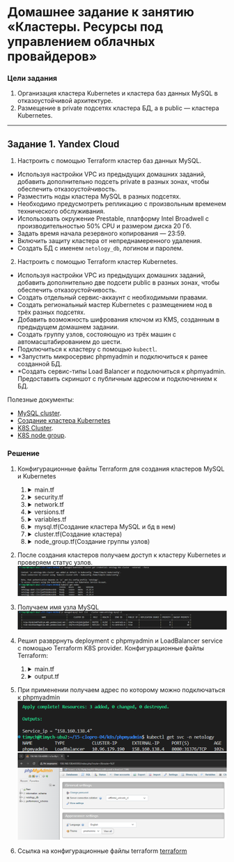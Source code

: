 # Домашнее задание к занятию «Кластеры. Ресурсы под управлением облачных провайдеров»

### Цели задания

1. Организация кластера Kubernetes и кластера баз данных MySQL в отказоустойчивой архитектуре.
2. Размещение в private подсетях кластера БД, а в public — кластера Kubernetes.

---
## Задание 1. Yandex Cloud

1. Настроить с помощью Terraform кластер баз данных MySQL.

 - Используя настройки VPC из предыдущих домашних заданий, добавить дополнительно подсеть private в разных зонах, чтобы обеспечить отказоустойчивость.
 - Разместить ноды кластера MySQL в разных подсетях.
 - Необходимо предусмотреть репликацию с произвольным временем технического обслуживания.
 - Использовать окружение Prestable, платформу Intel Broadwell с производительностью 50% CPU и размером диска 20 Гб.
 - Задать время начала резервного копирования — 23:59.
 - Включить защиту кластера от непреднамеренного удаления.
 - Создать БД с именем `netology_db`, логином и паролем.

2. Настроить с помощью Terraform кластер Kubernetes.

 - Используя настройки VPC из предыдущих домашних заданий, добавить дополнительно две подсети public в разных зонах, чтобы обеспечить отказоустойчивость.
 - Создать отдельный сервис-аккаунт с необходимыми правами.
 - Создать региональный мастер Kubernetes с размещением нод в трёх разных подсетях.
 - Добавить возможность шифрования ключом из KMS, созданным в предыдущем домашнем задании.
 - Создать группу узлов, состояющую из трёх машин с автомасштабированием до шести.
 - Подключиться к кластеру с помощью `kubectl`.
 - *Запустить микросервис phpmyadmin и подключиться к ранее созданной БД.
 - *Создать сервис-типы Load Balancer и подключиться к phpmyadmin. Предоставить скриншот с публичным адресом и подключением к БД.

Полезные документы:

- [MySQL cluster](https://registry.terraform.io/providers/yandex-cloud/yandex/latest/docs/resources/mdb_mysql_cluster).
- [Создание кластера Kubernetes](https://cloud.yandex.ru/docs/managed-kubernetes/operations/kubernetes-cluster/kubernetes-cluster-create)
- [K8S Cluster](https://registry.terraform.io/providers/yandex-cloud/yandex/latest/docs/resources/kubernetes_cluster).
- [K8S node group](https://registry.terraform.io/providers/yandex-cloud/yandex/latest/docs/resources/kubernetes_node_group).

### Решение

1. Конфигурационные файлы Terraform для создания кластеров MySQL и Kubernetes
   1.   <details>
        <summary>main.tf</summary>

        ```terraform
        terraform {
            backend "s3" {
            endpoints = {
                s3 = "https://storage.yandexcloud.net"
            }
            bucket                      = "netology-tf-state"
            region                      = "ru-central1"
            key                         = "netology/netology-15-04-k8s.tfstate"
            skip_region_validation      = true
            skip_credentials_validation = true
            skip_requesting_account_id  = true
            skip_s3_checksum            = true
            }
        }

        provider "yandex" {
            zone = var.zone
        }
        ```
        </details>
   1.   <details>
        <summary>security.tf</summary>

         ```terraform
        resource "yandex_iam_service_account" "netology-k8s-sa" {
          name        = "netology-k8s-sa"
          description = "K8S regional service account"
        }

        resource "yandex_resourcemanager_folder_iam_member" "k8s-clusters-agent" {
          folder_id = var.FOLDER_ID
          role      = "k8s.clusters.agent"
          member    = "serviceAccount:${yandex_iam_service_account.netology-k8s-sa.id}"
        }

        resource "yandex_resourcemanager_folder_iam_member" "vpc-public-admin" {
          folder_id = var.FOLDER_ID
          role      = "vpc.publicAdmin"
          member    = "serviceAccount:${yandex_iam_service_account.netology-k8s-sa.id}"
        }

        resource "yandex_resourcemanager_folder_iam_member" "images-puller" {
          folder_id = var.FOLDER_ID
          role      = "container-registry.images.puller"
          member    = "serviceAccount:${yandex_iam_service_account.netology-k8s-sa.id}"
        }

        resource "yandex_kms_symmetric_key" "kms-key" {
          name              = "kms-key"
          default_algorithm = "AES_128"
          rotation_period   = "8760h"
        }

        resource "yandex_resourcemanager_folder_iam_member" "editor" {
          folder_id = var.FOLDER_ID
          role      = "editor"
          member    = "serviceAccount:${yandex_iam_service_account.netology-k8s-sa.id}"
        }

        resource "yandex_vpc_security_group" "k8s-main-sg" {
          name        = "k8s-main-sg"
          description = "Правила группы обеспечивают базовую работоспособность кластера Managed Service for Kubernetes."
          network_id  = yandex_vpc_network.netology_net.id
          ingress {
            protocol          = "TCP"
            description       = "Правило разрешает проверки доступности с диапазона адресов балансировщика нагрузки. Нужно для работы отказоустойчивого кластера Managed Service for Kubernetes и сервисов балансировщика."
            predefined_target = "loadbalancer_healthchecks"
            from_port         = 0
            to_port           = 65535
          }
          ingress {
            protocol          = "ANY"
            description       = "Правило разрешает взаимодействие мастер-узел и узел-узел внутри группы безопасности."
            predefined_target = "self_security_group"
            from_port         = 0
            to_port           = 65535
          }
          ingress {
            protocol          = "ANY"
            description       = "Правило разрешает взаимодействие под-под и сервис-сервис. Укажите подсети вашего кластера Managed Service for Kubernetes и сервисов."
            v4_cidr_blocks    = concat(yandex_vpc_subnet.netology-k8s-subnet-a.v4_cidr_blocks, yandex_vpc_subnet.netology-k8s-subnet-b.v4_cidr_blocks, yandex_vpc_subnet.netology-k8s-subnet-c.v4_cidr_blocks)
            from_port         = 0
            to_port           = 65535
          }
          ingress {
            protocol          = "ICMP"
            description       = "Правило разрешает отладочные ICMP-пакеты из внутренних подсетей."
            v4_cidr_blocks    = ["10.0.0.0/8", "172.16.0.0/12", "192.168.0.0/16"]
          }
          ingress {
            protocol          = "TCP"
            description       = "Правило разрешает входящий трафик из интернета на диапазон портов NodePort. Добавьте или измените порты на нужные вам."
            v4_cidr_blocks    = ["0.0.0.0/0"]
            from_port         = 30000
            to_port           = 32767
          }
          egress {
            protocol          = "ANY"
            description       = "Правило разрешает весь исходящий трафик. Узлы могут связаться с Yandex Container Registry, Yandex Object Storage, Docker Hub и т. д."
            v4_cidr_blocks    = ["0.0.0.0/0"]
            from_port         = 0
            to_port           = 65535
          }

          ingress {
            protocol          = "TCP"
            description       = "Правило для доступа к K8S API. Желательно ограничивать конкретными адресами."
            v4_cidr_blocks    = ["0.0.0.0/0"]
            from_port         = 0
            to_port           = 443
          }

          ingress {
            protocol          = "TCP"
            description       = "Правило для доступа к K8S API. Желательно ограничивать конкретными адресами."
            v4_cidr_blocks    = ["0.0.0.0/0"]
            from_port         = 0
            to_port           = 6443
          }
        }



        resource "yandex_vpc_security_group" "mysql-sg" {
          name       = "mysql-sg"
          network_id = yandex_vpc_network.netology_net.id

          ingress {
            description    = "MySQL"
            port           = 3306
            protocol       = "TCP"
            v4_cidr_blocks = [ "0.0.0.0/0" ]
          }
        }
         ```
        </details>
   1.   <details>
        <summary>network.tf</summary>

        ```terraform
        resource "yandex_vpc_network" "netology_net" {
          name = "netology_net"
        }

        resource "yandex_vpc_subnet" "netology-mysql-subnet-a" {
          name             = "netology-mysql-subnet-a"
          zone             = "ru-central1-a"
          network_id       = yandex_vpc_network.netology_net.id
          v4_cidr_blocks   = ["10.3.0.0/24"]
        }

        resource "yandex_vpc_subnet" "netology-mysql-subnet-b" {
          name             = "netology-mysql-subnet-b"
          zone             = "ru-central1-b"
          network_id       = yandex_vpc_network.netology_net.id
          v4_cidr_blocks   = ["10.4.0.0/24"]
        }


        resource "yandex_vpc_subnet" "netology-k8s-subnet-a" {
          name             = "netology-k8s-subnet-a"
          zone             = "ru-central1-a"
          network_id       = yandex_vpc_network.netology_net.id
          v4_cidr_blocks   = ["10.5.0.0/24"]
        }

        resource "yandex_vpc_subnet" "netology-k8s-subnet-b" {
          name             = "netology-k8s-subnet-b"
          zone             = "ru-central1-b"
          network_id       = yandex_vpc_network.netology_net.id
          v4_cidr_blocks   = ["10.6.0.0/24"]
        }

        resource "yandex_vpc_subnet" "netology-k8s-subnet-c" {
          name             = "netology-k8s-subnet-c"
          zone             = "ru-central1-c"
          network_id       = yandex_vpc_network.netology_net.id
          v4_cidr_blocks   = ["10.7.0.0/24"]
        }

        ```
        </details>

   1.   <details>
        <summary>versions.tf</summary>

        ```terraform
        terraform {
          required_providers {
            yandex = {
              source = "yandex-cloud/yandex"
            }
          }
        }
        ```
        </details>
   1.   <details>
        <summary>variables.tf</summary>

        ```terraform
        variable "zone" {
          default = "ru-central1-a"
        }

        variable "FOLDER_ID" {
            type        = string
            description = "ENV Variable FOLDER_ID"
        }

        variable "NETOLOGY_DBPASS" {
            type        = string
            description = "ENV password for netology_db"
            sensitive = true
        }
        ```
        </details>

   1.   <details>
        <summary>mysql.tf(Создание кластера MySQL и бд в нем)</summary>

        ```terraform
        resource "yandex_mdb_mysql_cluster" "netology-mysql-cl" {
          name                = "netology-mysql-cl"
          environment         = "PRODUCTION"
          network_id          = yandex_vpc_network.netology_net.id
          version             = "8.0"
          security_group_ids  = [ yandex_vpc_security_group.mysql-sg.id ]
          deletion_protection = true
          maintenance_window {
            type = "ANYTIME"
          }

          backup_window_start {
            hours   = 23
            minutes = 59
          }

          resources {
            resource_preset_id = "b1.medium"
            disk_type_id       = "network-hdd"
            disk_size          = 20
          }

          host {
            zone             = "ru-central1-a"
            name             = "netology-mysql-a"
            subnet_id        = yandex_vpc_subnet.netology-mysql-subnet-a.id
            assign_public_ip = true
          }

          host {
            zone             = "ru-central1-b"
            name             = "netology-mysql-b"
            subnet_id        = yandex_vpc_subnet.netology-mysql-subnet-b.id
            assign_public_ip = true
            backup_priority  = 10
          }
        }

        resource "yandex_mdb_mysql_database" "netology_db" {
          cluster_id = yandex_mdb_mysql_cluster.netology-mysql-cl.id
          name       = "netology_db"
        }

        resource "yandex_mdb_mysql_user" "netology" {
          cluster_id = yandex_mdb_mysql_cluster.netology-mysql-cl.id
          name       = "netology"
          password   = var.NETOLOGY_DBPASS
          permission {
            database_name = yandex_mdb_mysql_database.netology_db.name
            roles         = ["ALL"]
          }
        }
        ```
        </details>
   1.   <details>
        <summary>cluster.tf(Создание кластера)</summary>

        ```terraform
        locals {
          k8s_version = "1.25"
        }

        resource "yandex_kubernetes_cluster" "k8s-regional" {
          name       = "netology-k8s-cluster"
          network_id = yandex_vpc_network.netology_net.id
          master {
            version = local.k8s_version
            regional {
              region = "ru-central1"
              location {
                zone      = yandex_vpc_subnet.netology-k8s-subnet-a.zone
                subnet_id = yandex_vpc_subnet.netology-k8s-subnet-a.id
              }
              location {
                zone      = yandex_vpc_subnet.netology-k8s-subnet-b.zone
                subnet_id = yandex_vpc_subnet.netology-k8s-subnet-b.id
              }
              location {
                zone      = yandex_vpc_subnet.netology-k8s-subnet-c.zone
                subnet_id = yandex_vpc_subnet.netology-k8s-subnet-c.id
              }
            }
            public_ip = true
          }

          service_account_id      = yandex_iam_service_account.netology-k8s-sa.id
          node_service_account_id = yandex_iam_service_account.netology-k8s-sa.id
          depends_on = [
            yandex_iam_service_account.netology-k8s-sa,
            yandex_resourcemanager_folder_iam_member.k8s-clusters-agent,
            yandex_resourcemanager_folder_iam_member.vpc-public-admin,
            yandex_resourcemanager_folder_iam_member.images-puller,
            yandex_resourcemanager_folder_iam_member.editor,
            yandex_kms_symmetric_key.kms-key,
            yandex_vpc_security_group.k8s-main-sg
          ]
          kms_provider {
            key_id = yandex_kms_symmetric_key.kms-key.id
          }
        }

        ```
        </details>
   1.   <details>
        <summary>node_group.tf(Создание группы узлов)</summary>

        ```terraform
        resource "yandex_kubernetes_node_group" "netology-k8s-nodegroup" {
          cluster_id = yandex_kubernetes_cluster.k8s-regional.id
          name       = "netology-k8s-nodegroup"
          instance_template {
            name       = "netology-{instance.short_id}-{instance_group.id}"
            platform_id = "standard-v3"
            network_acceleration_type = "standard"
            network_interface {
              nat                = true
              subnet_ids = [yandex_vpc_subnet.netology-k8s-subnet-a.id]
            }
            resources {
              memory = 4
              cores  = 2
              core_fraction = 20
            }

            boot_disk {
              type = "network-hdd"
              size = 64
            }

            scheduling_policy {
              preemptible = true
            }

            container_runtime {
              type = "containerd"
            }
          }
          scale_policy {
            auto_scale {
              min     = 3
              max     = 6
              initial = 3
            }
          }
          allocation_policy {
            location {
              zone = "ru-central1-a"
            }
          }
        }

        ```
        </details>

1. После создания кластеров получаем доступ к кластеру Kubernetes и проверяем статус узлов.\
![](img/k8s_status.png)
1. Получаем имя узла MySQL\
![](img/mysql_nodes.png)
1. Решил развррнуть deployment с phpmyadmin и LoadBalancer service с помощью Terraform K8S provider. Конфигурационные файлы Terraform:
   1.   <details>
        <summary>main.tf</summary>

        ```terraform
        locals {
          mysql_host      = "rc1a-t9y4p3om97e10rym.mdb.yandexcloud.net"
          mysql_port      = 3306
          phpmyadmin_port = 80
          k8s_namespace   = "netology"
        }

        provider "kubernetes" {
          config_path    = "~/.kube/config"
          config_context = "yc-netology-k8s-cluster"
        }

        resource "kubernetes_namespace" "netology" {
          metadata {
            name = local.k8s_namespace
          }
        }

        resource "kubernetes_deployment" "phpmyadmin-01" {
          metadata {
            name = "phpmyadmin"
            labels = {
              app = "phpmyadmin"
            }
            namespace = local.k8s_namespace
          }

          spec {
            replicas = 1

            selector {
              match_labels = {
                app = "phpmyadmin"
              }
            }

            template {
              metadata {
                labels = {
                  app = "phpmyadmin"
                }
              }

              spec {
                container {
                  image = "phpmyadmin/phpmyadmin"
                  name  = "phpmyadmin"
                  env {
                    name = "PMA_HOST"
                    value = local.mysql_host
                  }
                  env {
                    name = "PMA_PORT"
                    value = local.mysql_port
                  }
                  port {
                    container_port = local.phpmyadmin_port
                    name = "phpmyadmin"
                  }
                }
              }
            }
          }
        }


        resource "kubernetes_service" "phpmyadmin" {
          metadata {
            name = "phpmyadmin"
            namespace = local.k8s_namespace
          }
          spec {
            selector = {
              app = kubernetes_deployment.phpmyadmin-01.spec.0.template.0.metadata[0].labels.app
            }
            port {
              port        = 8080
              target_port = local.phpmyadmin_port
            }

            type = "LoadBalancer"
          }
        }
        ```
        </details>

   1.   <details>
        <summary>output.tf</summary>

        ```terraform
        output "Service_ip" {
          value = kubernetes_service.phpmyadmin.status[0].load_balancer[0].ingress[0].ip
        }
        ```
        </details>

1. При применении получаем адрес по которому можно подключаться к phpmyadmin
![](img/phpmyadmin_output.png)
![](img/phpmyadmin_web.png)




2. Ссылка на конфигурационные файлы terraform
[terraform](https://github.com/Timych84/devops-netology/blob/main/15-clopro-04/terraform/)
